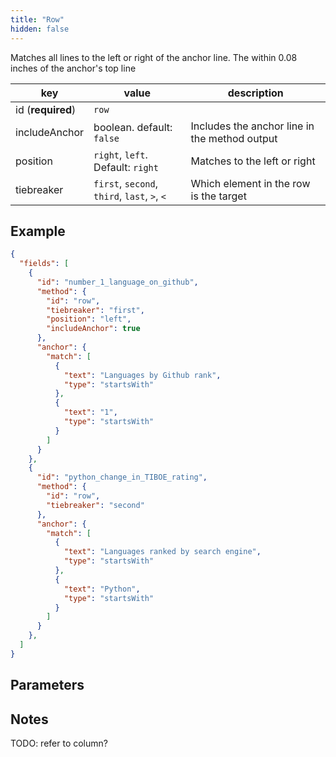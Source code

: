 ```yaml
---
title: "Row"
hidden: false
---
```

Matches all lines to the left or right of the anchor line. The within 0.08 inches of the anchor's top line



| key               | value                                        | description                                   |
| ----------------- | -------------------------------------------- | --------------------------------------------- |
| id (**required**) | `row`                                        |                                               |
| includeAnchor     | boolean. default: `false`                    | Includes the anchor line in the method output |
| position          | `right`, `left`. Default: `right`            | Matches to the left or right                  |
| tiebreaker        | `first`, `second`, `third`, `last`, `>`, `<` | Which element in the row is the target        |

Example
----



```json
{
  "fields": [
    {
      "id": "number_1_language_on_github",
      "method": {
        "id": "row",
        "tiebreaker": "first",
        "position": "left",
        "includeAnchor": true
      },
      "anchor": {
        "match": [
          {
            "text": "Languages by Github rank",
            "type": "startsWith"
          },
          {
            "text": "1",
            "type": "startsWith"
          }
        ]
      }
    },
    {
      "id": "python_change_in_TIBOE_rating",
      "method": {
        "id": "row",
        "tiebreaker": "second"
      },
      "anchor": {
        "match": [
          {
            "text": "Languages ranked by search engine",
            "type": "startsWith"
          },
          {
            "text": "Python",
            "type": "startsWith"
          }
        ]
      }
    },
  ]
}
```



Parameters
-----

Notes
-----
TODO: refer to column?